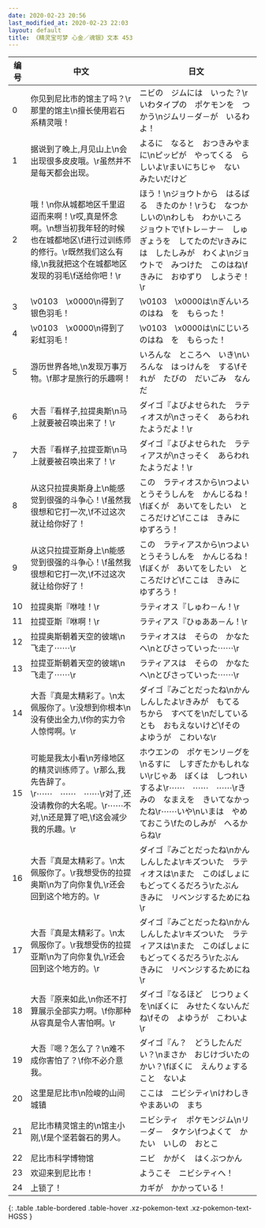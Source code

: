 ```yaml
---
date: 2020-02-23 20:56
last_modified_at: 2020-02-23 22:03
layout: default
title: 《精灵宝可梦 心金／魂银》文本 453
---
```

| 编号 | 中文 | 日文 |
| ---- | ---- | ---- |
| 0 | 你见到尼比市的馆主了吗？\r那里的馆主\n擅长使用岩石系精灵哦！ | ニビの　ジムには　いった？\rいわタイプの　ポケモンを　つかう\nジムリ－ダ－が　いるわよ！ |
| 1 | 据说到了晚上,月见山上\n会出现很多皮皮哦。\r虽然并不是每天都会出现。 | よるに　なると　おつきみやまに\nピッピが　やってくる　らしいよ\rまいにちじゃ　ない　みたいだけど |
| 2 | 哦！\n你从城都地区千里迢迢而来啊！\r哎,真是怀念啊。\n想当初我年轻的时候也在城都地区\f进行过训练师的修行。\r既然我们这么有缘,\n我就把这个在城都地区发现的羽毛\f送给你吧！\r | ほう！\nジョウトから　はるばる　きたのか！\rうむ　なつかしいの\nわしも　わかいころ　ジョウトで\fトレ－ナ－　しゅぎょうを　してたのだ\rきみには　したしみが　わくよ\nジョウトで　みつけた　このはね\fきみに　おゆずり　しようぞ！\r |
| 3 | \v0103　\x0000\n得到了银色羽毛！ | \v0103　\x0000は\nぎんいろのはね　を　もらった！ |
| 4 | \v0103　\x0000\n得到了彩虹羽毛！ | \v0103　\x0000は\nにじいろのはね　を　もらった！ |
| 5 | 游历世界各地,\n发现万事万物。\f那才是旅行的乐趣啊！ | いろんな　ところへ　いき\nいろんな　はっけんを　する\fそれが　たびの　だいごみ　なんだ |
| 6 | 大吾『看样子,拉提奥斯\n马上就要被召唤出来了！\r | ダイゴ『よびよせられた　ラティオスが\nさっそく　あらわれたようだよ！\r |
| 7 | 大吾『看样子,拉提亚斯\n马上就要被召唤出来了！\r | ダイゴ『よびよせられた　ラティアスが\nさっそく　あらわれたようだよ！\r |
| 8 | 从这只拉提奥斯身上\n能感觉到很强的斗争心！\f虽然我很想和它打一次,\f不过这次就让给你好了！ | この　ラティオスから\nつよい　とうそうしんを　かんじるね！\fぼくが　あいてをしたい　ところだけど\fここは　きみに　ゆずろう！ |
| 9 | 从这只拉提亚斯身上\n能感觉到很强的斗争心！\f虽然我很想和它打一次,\f不过这次就让给你好了！ | この　ラティアスから\nつよい　とうそうしんを　かんじるね！\fぼくが　あいてをしたい　ところだけど\fここは　きみに　ゆずろう！ |
| 10 | 拉提奥斯『咻哇！\r | ラティオス『しゅわ－ん！\r |
| 11 | 拉提亚斯『咻啊！\r | ラティアス『ひゅああ－ん！\r |
| 12 | 拉提奥斯朝着天空的彼端\n飞走了⋯⋯\r | ラティオスは　そらの　かなたへ\nとびさっていった⋯⋯\r |
| 13 | 拉提亚斯朝着天空的彼端\n飞走了⋯⋯\r | ラティアスは　そらの　かなたへ\nとびさっていった⋯⋯\r |
| 14 | 大吾『真是太精彩了。\n太佩服你了。\r没想到你根本\n没有使出全力,\f你的实力令人惊愕啊。\r | ダイゴ『みごとだったね\nかんしんしたよ\rきみが　もてる　ちから　すべてを\nだしているとも　おもえないけど\fその　よゆうが　こわいな\r |
| 15 | 可能是我太小看\n芳缘地区的精灵训练师了。\r那么,我先告辞了。\r⋯⋯　⋯⋯　⋯⋯\r对了,还没请教你的大名呢。\r⋯⋯不对,\n还是算了吧,\f这会减少我的乐趣。\r | ホウエンの　ポケモンリ－グを\nるすに　しすぎたかもしれない\rじゃあ　ぼくは　しつれいするよ\r⋯⋯　⋯⋯　⋯⋯\rきみの　なまえを　きいてなかったね\r⋯⋯いや\nいまは　やめておこう\fたのしみが　へるからね\r |
| 16 | 大吾『真是太精彩了。\n太佩服你了。\r我想受伤的拉提奥斯\n为了向你复仇,\r还会回到这个地方的。\r | ダイゴ『みごとだったね\nかんしんしたよ\rキズついた　ラティオスは\nまた　このばしょに　もどってくるだろう\rたぶん　きみに　リベンジするためにね\r |
| 17 | 大吾『真是太精彩了。\n太佩服你了。\r我想受伤的拉提亚斯\n为了向你复仇,\r还会回到这个地方的。\r | ダイゴ『みごとだったね\nかんしんしたよ\rキズついた　ラティアスは\nまた　このばしょに　もどってくるだろう\rたぶん　きみに　リベンジするためにね\r |
| 18 | 大吾『原来如此,\n你还不打算展示全部实力啊。\f你那种从容真是令人害怕啊。\r | ダイゴ『なるほど　じつりょくを\nぼくに　みせたくないんだね\fその　よゆうが　こわいよ\r |
| 19 | 大吾『嗯？怎么了？\n难不成你害怕了？\f你不必介意我。 | ダイゴ『ん？　どうしたんだい？\nまさか　おじけづいたのかい？\fぼくに　えんりょすること　ないよ |
| 20 | 这里是尼比市\n险峻的山间城镇 | ここは　ニビシティ\nけわしき　やまあいの　まち |
| 21 | 尼比市精灵馆主的\n馆主小刚,\f是个坚若磐石的男人。 | ニビシティ　ポケモンジム\nリ－ダ－　タケシ\fつよくて　かたい　いしの　おとこ |
| 22 | 尼比市科学博物馆 | ニビ　かがく　はくぶつかん |
| 23 | 欢迎来到尼比市！ | ようこそ　ニビシティへ！ |
| 24 | 上锁了！ | カギが　かかっている！ |
{: .table .table-bordered .table-hover .xz-pokemon-text .xz-pokemon-text-HGSS }